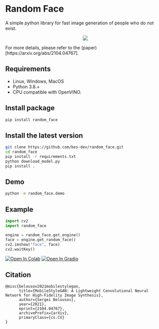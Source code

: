 # Random Face

A simple python library for fast image generation of people who do not exist.

<p align="center">
  <img src="res/faces.jpeg"/>
</p>
For more details, please refer to the (paper)[https://arxiv.org/abs/2104.04767].

## Requirements

* Linux, Windows, MacOS
* Python 3.8.+
* CPU compatible with OpenVINO.

## Install package

```bash
pip install random_face
```

## Install the latest version

```bash
git clone https://github.com/bes-dev/random_face.git
cd random_face
pip install -r requirements.txt
python download_model.py
pip install .
```

## Demo

```bash
python -m random_face.demo
```

## Example

```python
import cv2
import random_face

engine = random_face.get_engine()
face = engine.get_random_face()
cv2.imshow("face", face)
cv2.waitKey()
```

[![Open In Colab](https://colab.research.google.com/assets/colab-badge.svg)](https://colab.research.google.com/github/ZackPashkin/random_face/blob/master/Generate_faces.ipynb)
[![Open In Gradio](https://raw.githubusercontent.com/gradio-app/gradio/master/gradio/static/img/logo_inline.png)](https://gradio.app/hub/AK391/MobileStyleGAN.pytorch)

## Citation


```
@misc{belousov2021mobilestylegan,
      title={MobileStyleGAN: A Lightweight Convolutional Neural Network for High-Fidelity Image Synthesis},
      author={Sergei Belousov},
      year={2021},
      eprint={2104.04767},
      archivePrefix={arXiv},
      primaryClass={cs.CV}
}
```
